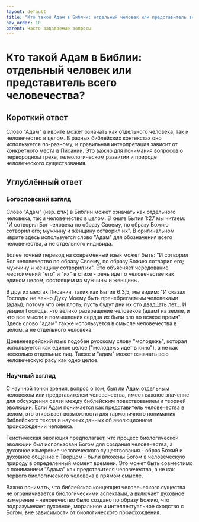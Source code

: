 ```yaml
---
layout: default
title: "Кто такой Адам в Библии: отдельный человек или представитель всего человечества?"
nav_order: 10
parent: Часто задаваемые вопросы
---
```


# Кто такой Адам в Библии: отдельный человек или представитель всего человечества?

## Короткий ответ

Слово "Адам" в иврите может означать как отдельного человека, так и человечество в целом. В разных библейских контекстах оно используется по-разному, и правильная интерпретация зависит от конкретного места в Писании. Это важно для понимания вопросов о первородном грехе, телеологическом развитии и природе человеческого существования.

## Углублённый ответ

### Богословский взгляд

Слово "Адам" (ивр. אדם) в Библии может означать как отдельного человека, так и человечество в целом. В книге Бытия 1:27 мы читаем: "И сотворил Бог человека по образу Своему, по образу Божию сотворил его; мужчину и женщину сотворил их". В оригинальном иврите здесь используется слово "Адам" для обозначения всего человечества, а не отдельного индивида.

Более точный перевод на современный язык может быть: "И сотворил Бог человечество по образу Своему, по образу Божию сотворил его; мужчину и женщину сотворил их". Это объясняет чередование местоимений "его" и "их" в стихе - речь идет о человечестве как едином целом, состоящем из мужчины и женщины.

В других местах Писания, таких как Бытие 6:3,5, мы видим: "И сказал Господь: не вечно Духу Моему быть пренебрегаемым человеками (адам); потому что они плоть; пусть будут дни их сто двадцать лет... И увидел Господь, что велико развращение человеков (адам) на земле, и что все мысли и помышления сердца их были зло во всякое время". Здесь слово "адам" также используется в смысле человечества в целом, а не отдельного человека.

Древнееврейский язык подобен русскому слову "молодежь", которая используется как единое целое ("молодежь идет в кино"), а не как несколько отдельных лиц. Также и "адам" может означать всю человеческую расу как одно целое.

### Научный взгляд

С научной точки зрения, вопрос о том, был ли Адам отдельным человеком или представителем человечества, имеет важное значение для обсуждения связи между библейским повествованием и теорией эволюции. Если Адам понимается как представитель человечества в целом, это открывает возможности для гармоничного понимания библейского текста и научных данных об эволюционном происхождении человека.

Теистическая эволюция предполагает, что процесс биологической эволюции был использован Богом для создания человечества, а духовное измерение человеческого существования - образ Божий и духовное общение с Творцом - были вложены Богом в человеческую природу в определенный момент времени. Это может быть совместимо с пониманием "Адама" как представителя человечества, а не как первого биологического человека в прямом смысле.

Важно понимать, что библейская концепция человеческого существа не ограничивается биологическими аспектами, а включает духовное измерение - человечество было создано по образу Божию, что подразумевает духовное, моральное и интеллектуальное сходство с Богом, вне зависимости от биологического происхождения.